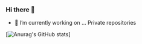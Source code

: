 ### Hi there 👋
- 🔭 I’m currently working on ... Private repositories

[![Anurag's GitHub stats](https://github-readme-stats.vercel.app/api?username=AMBULATUR&count_private=true)]
